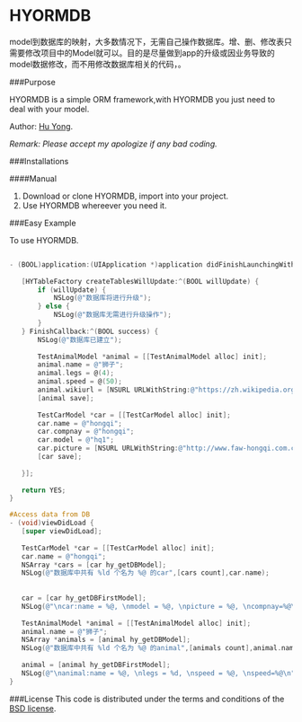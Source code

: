 # HYORMDB
  model到数据库的映射，大多数情况下，无需自己操作数据库。增、删、修改表只需要修改项目中的Model就可以。目的是尽量做到app的升级或因业务导致的model数据修改，而不用修改数据库相关的代码，。

###Purpose

HYORMDB is a simple ORM framework,with HYORMDB you just need to deal with your model.

Author: [Hu Yong](https://github.com/627171314/).

_Remark: Please accept my apologize if any bad coding._

###Installations

####Manual

1. Download or clone HYORMDB, import into your project.
2. Use HYORMDB whereever you need it.

###Easy Example

To use HYORMDB.
 ```objective-c
 
- (BOOL)application:(UIApplication *)application didFinishLaunchingWithOptions:(NSDictionary *)launchOptions {
    
    [HYTableFactory createTablesWillUpdate:^(BOOL willUpdate) {
        if (willUpdate) {
            NSLog(@"数据库将进行升级");
        } else {
            NSLog(@"数据库无需进行升级操作");
        }
    } FinishCallback:^(BOOL success) {
        NSLog(@"数据库已建立");
        
        TestAnimalModel *animal = [[TestAnimalModel alloc] init];
        animal.name = @"狮子";
        animal.legs = @(4);
        animal.speed = @(50);
        animal.wikiurl = [NSURL URLWithString:@"https://zh.wikipedia.org/wiki/%E7%8B%AE"];
        [animal save];
        
        TestCarModel *car = [[TestCarModel alloc] init];
        car.name = @"hongqi";
        car.compnay = @"hongqi";
        car.model = @"hq1";
        car.picture = [NSURL URLWithString:@"http://www.faw-hongqi.com.cn/"];
        [car save];
        
    }];
    
    return YES;
}

#Access data from DB
- (void)viewDidLoad {
    [super viewDidLoad];
    
    TestCarModel *car = [[TestCarModel alloc] init];
    car.name = @"hongqi";
    NSArray *cars = [car hy_getDBModel];
    NSLog(@"数据库中共有 %ld 个名为 %@ 的car",[cars count],car.name);
    
    
    car = [car hy_getDBFirstModel];
    NSLog(@"\ncar:name = %@, \nmodel = %@, \npicture = %@, \ncompnay=%@\n",car.name,car.model,car.picture,car.compnay);
    
    TestAnimalModel *animal = [[TestAnimalModel alloc] init];
    animal.name = @"狮子";
    NSArray *animals = [animal hy_getDBModel];
    NSLog(@"数据库中共有 %ld 个名为 %@ 的animal",[animals count],animal.name);
    
    animal = [animal hy_getDBFirstModel];
    NSLog(@"\nanimal:name = %@, \nlegs = %d, \nspeed = %@, \nspeed=%@\n",animal.name,[animal.legs intValue],animal.speed,animal.wikiurl);
}

 ```

###License
This code is distributed under the terms and conditions of the [BSD license](LICENSE). 
